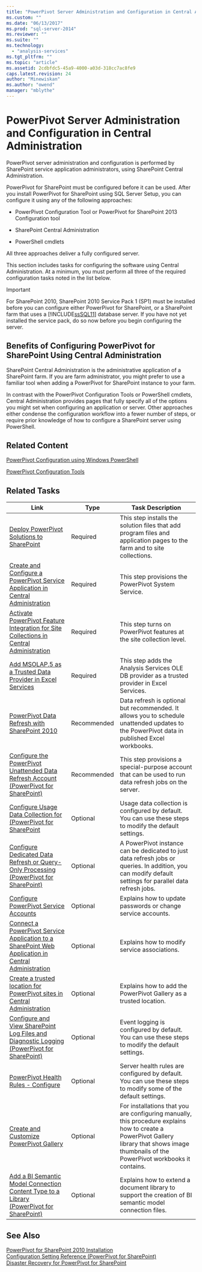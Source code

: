```yaml
---
title: "PowerPivot Server Administration and Configuration in Central Administration | Microsoft Docs"
ms.custom: ""
ms.date: "06/13/2017"
ms.prod: "sql-server-2014"
ms.reviewer: ""
ms.suite: ""
ms.technology: 
  - "analysis-services"
ms.tgt_pltfrm: ""
ms.topic: "article"
ms.assetid: 2cdbfdc5-45a9-4000-a03d-318cc7ac8fe9
caps.latest.revision: 24
author: "Minewiskan"
ms.author: "owend"
manager: "mblythe"
---
```

# PowerPivot Server Administration and Configuration in Central Administration
  PowerPivot server administration and configuration is performed by SharePoint service application administrators, using SharePoint Central Administration.  
  
 PowerPivot for SharePoint must be configured before it can be used. After you install PowerPivot for SharePoint using SQL Server Setup, you can configure it using any of the following approaches:  
  
-   PowerPivot Configuration Tool or PowerPivot for SharePoint 2013 Configuration tool  
  
-   SharePoint Central Administration  
  
-   PowerShell cmdlets  
  
 All three approaches deliver a fully configured server.  
  
 This section includes tasks for configuring the software using Central Administration. At a minimum, you must perform all three of the required configuration tasks noted in the list below.  
  
> [!IMPORTANT]  
>  For SharePoint 2010, SharePoint 2010 Service Pack 1 (SP1) must be installed before you can configure either PowerPivot for SharePoint, or a SharePoint farm that uses a [!INCLUDE[ssSQL11](../includes/sssql11-md.md)] database server. If you have not yet installed the service pack, do so now before you begin configuring the server.  
  
## Benefits of Configuring PowerPivot for SharePoint Using Central Administration  
 SharePoint Central Administration is the administrative application of a SharePoint farm. If you are farm administrator, you might prefer to use a familiar tool when adding a PowerPivot for SharePoint instance to your farm.  
  
 In contrast with the PowerPivot Configuration Tools or PowerShell cmdlets, Central Administration provides pages that fully specify all of the options you might set when configuring an application or server. Other approaches either condense the configuration workflow into a fewer number of steps, or require prior knowledge of how to configure a SharePoint server using PowerShell.  
  
## Related Content  
 [PowerPivot Configuration using Windows PowerShell](powerpivot-configuration-using-windows-powershell.md)  
  
 [PowerPivot Configuration Tools](powerpivot-configuration-tools.md)  
  
## Related Tasks  
  
|Link|Type|Task Description|  
|----------|----------|----------------------|  
|[Deploy PowerPivot Solutions to SharePoint](deploy-powerpivot-solutions-to-sharepoint.md)|Required|This step installs the solution files that add program files and application pages to the farm and to site collections.|  
|[Create and Configure a PowerPivot Service Application in Central Administration](create-and-configure-a-powerpivot-service-application-in-central-administration.md)|Required|This step provisions the PowerPivot System Service.|  
|[Activate PowerPivot Feature Integration for Site Collections in Central Administration](activate-power-pivot-integration-for-site-collections-in-ca.md)|Required|This step turns on PowerPivot features at the site collection level.|  
|[Add MSOLAP.5 as a Trusted Data Provider in Excel Services](add-msolap-5-as-a-trusted-data-provider-in-excel-services.md)|Required|This step adds the Analysis Services OLE DB provider as a trusted provider in Excel Services.|  
|[PowerPivot Data Refresh with SharePoint 2010](powerpivot-data-refresh-with-sharepoint-2010.md)|Recommended|Data refresh is optional but recommended. It allows you to schedule unattended updates to the PowerPivot data in published Excel workbooks.|  
|[Configure the PowerPivot Unattended Data Refresh Account &#40;PowerPivot for SharePoint&#41;](configure-unattended-data-refresh-account-powerpivot-sharepoint.md)|Recommended|This step provisions a special-purpose account that can be used to run data refresh jobs on the server.|  
|[Configure Usage Data Collection for &#40;PowerPivot for SharePoint](configure-usage-data-collection-for-powerpivot-for-sharepoint.md)|Optional|Usage data collection is configured by default. You can use these steps to modify the default settings.|  
|[Configure Dedicated Data Refresh or Query-Only Processing &#40;PowerPivot for SharePoint&#41;](configure-dedicated-data-refresh-query-only-processing-powerpivot-sharepoint.md)|Optional|A PowerPivot instance can be dedicated to just data refresh jobs or queries. In addition, you can modify default settings for parallel data refresh jobs.|  
|[Configure PowerPivot Service Accounts](configure-powerpivot-service-accounts.md)|Optional|Explains how to update passwords or change service accounts.|  
|[Connect a PowerPivot Service Application to a SharePoint Web Application in Central Administration](connect-power-pivot-service-app-to-sharepoint-web-app-in-ca.md)|Optional|Explains how to modify service associations.|  
|[Create a trusted location for PowerPivot sites in Central Administration](create-a-trusted-location-for-powerpivot-sites-in-central-administration.md)|Optional|Explains how to add the PowerPivot Gallery as a trusted location.|  
|[Configure and View SharePoint Log Files  and Diagnostic Logging &#40;PowerPivot for SharePoint&#41;](configure-and-view-sharepoint-and-diagnostic-logging.md)|Optional|Event logging is configured by default. You can use these steps to modify the default settings.|  
|[PowerPivot Health Rules - Configure](powerpivot-health-rules-configure.md)|Optional|Server health rules are configured by default. You can use these steps to modify some of the default settings.|  
|[Create and Customize PowerPivot Gallery](create-and-customize-powerpivot-gallery.md)|Optional|For installations that you are configuring manually, this procedure explains how to create a PowerPivot Gallery library that shows image thumbnails of the PowerPivot workbooks it contains.|  
|[Add a BI Semantic Model Connection Content Type to a Library &#40;PowerPivot for SharePoint&#41;](add-bi-semantic-model-connection-content-type-to-library.md)|Optional|Explains how to extend a document library to support the creation of BI semantic model connection files.|  
  
## See Also  
 [PowerPivot for SharePoint 2010 Installation](../../2014/sql-server/install/powerpivot-for-sharepoint-2010-installation.md)   
 [Configuration Setting Reference &#40;PowerPivot for SharePoint&#41;](configuration-setting-reference-powerpivot-for-sharepoint.md)   
 [Disaster Recovery for PowerPivot for SharePoint](http://go.microsoft.com/fwlink/p/?LinkId=389570)  
  
  